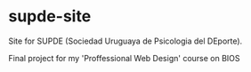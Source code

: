supde-site
===========

Site for SUPDE (Sociedad Uruguaya de Psicologia del DEporte). 

Final project for my 'Proffessional Web Design' course on BIOS
